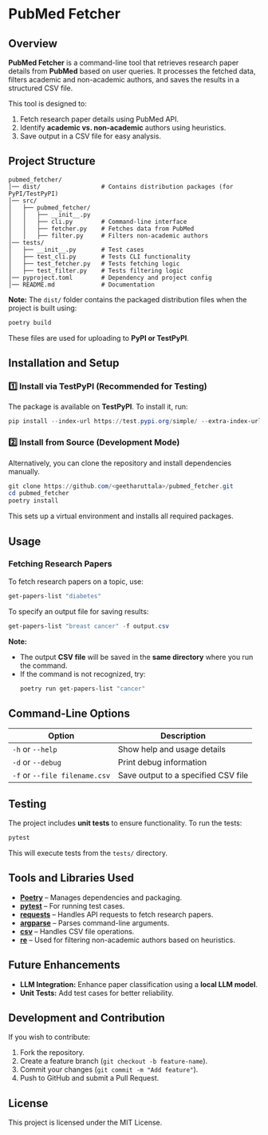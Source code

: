 # **PubMed Fetcher**  

## **Overview**  
**PubMed Fetcher** is a command-line tool that retrieves research paper details from **PubMed** based on user queries. It processes the fetched data, filters academic and non-academic authors, and saves the results in a structured CSV file.  

This tool is designed to:  
1. Fetch research paper details using PubMed API.  
2. Identify **academic vs. non-academic** authors using heuristics.  
3. Save output in a CSV file for easy analysis.  



## **Project Structure**  
```
pubmed_fetcher/
│── dist/                 # Contains distribution packages (for PyPI/TestPyPI)
│── src/
│   ├── pubmed_fetcher/
│   │   ├── __init__.py  
│   │   ├── cli.py        # Command-line interface  
│   │   ├── fetcher.py    # Fetches data from PubMed  
│   │   ├── filter.py     # Filters non-academic authors  
│── tests/
│   ├── __init__.py       # Test cases  
│   ├── test_cli.py       # Tests CLI functionality  
│   ├── test_fetcher.py   # Tests fetching logic  
│   ├── test_filter.py    # Tests filtering logic  
│── pyproject.toml        # Dependency and project config  
│── README.md             # Documentation  
```
 **Note:** The `dist/` folder contains the packaged distribution files when the project is built using:  
```powershell
poetry build
```
These files are used for uploading to **PyPI or TestPyPI**.



## **Installation and Setup**  

### **1️⃣ Install via TestPyPI (Recommended for Testing)**  
The package is available on **TestPyPI**. To install it, run:  
```powershell
pip install --index-url https://test.pypi.org/simple/ --extra-index-url https://pypi.org/simple pubmed-fetcher-geetha
```

### **2️⃣ Install from Source (Development Mode)**  
Alternatively, you can clone the repository and install dependencies manually.  

```powershell
git clone https://github.com/<geetharuttala>/pubmed_fetcher.git
cd pubmed_fetcher
poetry install
```
This sets up a virtual environment and installs all required packages.  



## **Usage**  

### **Fetching Research Papers**
To fetch research papers on a topic, use:  
```powershell
get-papers-list "diabetes"
```

To specify an output file for saving results:  
```powershell
get-papers-list "breast cancer" -f output.csv
```

 **Note:**  
- The output **CSV file** will be saved in the **same directory** where you run the command.  
- If the command is not recognized, try:  
  ```powershell
  poetry run get-papers-list "cancer"
  ```



## **Command-Line Options**  
| **Option** | **Description** |  
|------------|----------------|  
| `-h` or `--help` | Show help and usage details |  
| `-d` or `--debug` | Print debug information |  
| `-f` or `--file filename.csv` | Save output to a specified CSV file |  



## **Testing**
The project includes **unit tests** to ensure functionality. To run the tests:
```powershell
pytest
```
This will execute tests from the `tests/` directory.



## **Tools and Libraries Used**  
- **[Poetry](https://python-poetry.org/)** – Manages dependencies and packaging.  
- **[pytest](https://docs.pytest.org/)** – For running test cases.  
- **[requests](https://docs.python-requests.org/)** – Handles API requests to fetch research papers.  
- **[argparse](https://docs.python.org/3/library/argparse.html)** – Parses command-line arguments.  
- **[csv](https://docs.python.org/3/library/csv.html)** – Handles CSV file operations.  
- **[re](https://docs.python.org/3/library/re.html)** – Used for filtering non-academic authors based on heuristics.  



## **Future Enhancements**  
- **LLM Integration:** Enhance paper classification using a **local LLM model**.  
- **Unit Tests:** Add test cases for better reliability.  



## **Development and Contribution**  
If you wish to contribute:  
1. Fork the repository.  
2. Create a feature branch (`git checkout -b feature-name`).  
3. Commit your changes (`git commit -m "Add feature"`).  
4. Push to GitHub and submit a Pull Request.  

## **License**
 This project is licensed under the MIT License.
